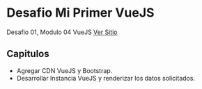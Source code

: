 # **Desafio Mi Primer VueJS**
Desafio 01, Modulo 04 VueJS
[Ver Sitio](https://steinnx.github.io/Desafio01-MiPrimerVueJS/)

## **Capitulos**
* Agregar CDN VueJS y Bootstrap.
* Desarrollar Instancia VueJS y renderizar los datos solicitados.
